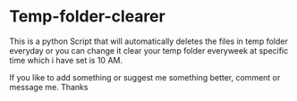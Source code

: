 # Temp-folder-clearer
This is a python Script that will automatically deletes the files in temp folder everyday or you can change it clear your temp folder everyweek at specific time which i have set is 10 AM.

If you like to add something or suggest me something better, comment or message me.
Thanks
